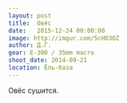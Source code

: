 ```yaml
---
layout: post
title:  Овёс
date:   2015-12-24 00:00:00
image: http://imgur.com/5cHO3OZ
author: Д.Г.
gear: E-300 / 35mm macro
shoot_date: 2014-09-21
location: Ёль-база
---
```


Овёс сушится.
